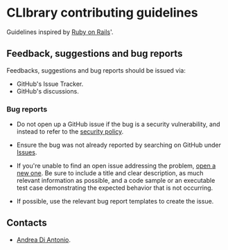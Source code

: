 # CLIbrary contributing guidelines

Guidelines inspired by [Ruby on Rails](https://github.com/rails/rails/blob/main/CONTRIBUTING.md)'.

## Feedback, suggestions and bug reports

Feedbacks, suggestions and bug reports should be issued via:

* GitHub's Issue Tracker.
* GitHub's discussions.

### Bug reports

* Do not open up a GitHub issue if the bug is a security vulnerability, and instead to refer to the [security policy](https://github.com/diantonioandrea/CLIbrary/security/policy).

* Ensure the bug was not already reported by searching on GitHub under [Issues](https://github.com/diantonioandrea/CLIbrary/issues).

* If you're unable to find an open issue addressing the problem, [open a new one](https://github.com/diantonioandrea/CLIbrary/issues/new). Be sure to include a title and clear description, as much relevant information as possible, and a code sample or an executable test case demonstrating the expected behavior that is not occurring.

* If possible, use the relevant bug report templates to create the issue.

## Contacts

* <a href="mailto:mail@diantonioandrea.com?subject=CLIbrary contribution">Andrea Di Antonio</a>.